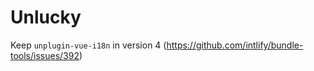 # Unlucky

Keep `unplugin-vue-i18n` in version 4 (https://github.com/intlify/bundle-tools/issues/392)
